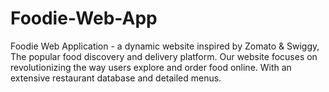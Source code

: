 # Foodie-Web-App
Foodie Web Application - a dynamic website inspired by Zomato &amp; Swiggy, The popular food discovery and delivery platform. Our website focuses on revolutionizing the way users explore and order food online. With an extensive restaurant database and detailed menus. 
